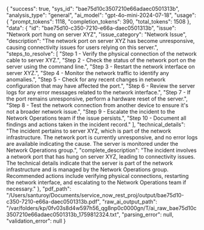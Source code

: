 {
  "success": true,
  "sys_id": "bae75d10c3507210e66adaec0501313b",
  "analysis_type": "general",
  "ai_model": "gpt-4o-mini-2024-07-18",
  "usage": {
    "prompt_tokens": 1118,
    "completion_tokens": 390,
    "total_tokens": 1508
  },
  "data": {
    "id": "bae75d10-c350-7210-e66a-daec0501313b",
    "issue": "Network port hung on server XYZ",
    "issue_category": "Network Issue",
    "description": "The network port on server XYZ has become unresponsive, causing connectivity issues for users relying on this server.",
    "steps_to_resolve": [
      "Step 1 - Verify the physical connection of the network cable to server XYZ.",
      "Step 2 - Check the status of the network port on the server using the command line.",
      "Step 3 - Restart the network interface on server XYZ.",
      "Step 4 - Monitor the network traffic to identify any anomalies.",
      "Step 5 - Check for any recent changes in network configuration that may have affected the port.",
      "Step 6 - Review the server logs for any error messages related to the network interface.",
      "Step 7 - If the port remains unresponsive, perform a hardware reset of the server.",
      "Step 8 - Test the network connection from another device to ensure it's not a broader network issue.",
      "Step 9 - Escalate the incident to the Network Operations team if the issue persists.",
      "Step 10 - Document all findings and actions taken in the incident record."
    ],
    "technical_details": "The incident pertains to server XYZ, which is part of the network infrastructure. The network port is currently unresponsive, and no error logs are available indicating the cause. The server is monitored under the Network Operations group.",
    "complete_description": "The incident involves a network port that has hung on server XYZ, leading to connectivity issues. The technical details indicate that the server is part of the network infrastructure and is managed by the Network Operations group. Recommended actions include verifying physical connections, restarting the network interface, and escalating to the Network Operations team if necessary."
  },
  "pdf_path": "/Users/santuroy/Documents/service_now_rest_proj/output/bae75d10-c350-7210-e66a-daec0501313b.pdf",
  "raw_ai_output_path": "/var/folders/kp/0fv03s8d4w597h56_qg8np0c0000gn/T/ai_raw_bae75d10c3507210e66adaec0501313b_1759812324.txt",
  "parsing_error": null,
  "validation_error": null
}